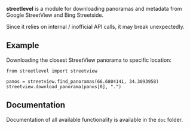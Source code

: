 **streetlevel** is a module for downloading panoramas and metadata from Google StreetView and Bing Streetside.

Since it relies on internal / inofficial API calls, it may break unexpectedly.

## Example

Downloading the closest StreetView panorama to specific location:

```
from streetlevel import streetview

panos = streetview.find_panoramas(66.6804141, 34.3093958)
streetview.download_panorama(panos[0], ".")
```

## Documentation

Documentation of all available functionality is available in the `doc` folder.